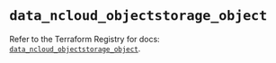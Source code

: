 # `data_ncloud_objectstorage_object`

Refer to the Terraform Registry for docs: [`data_ncloud_objectstorage_object`](https://registry.terraform.io/providers/navercloudplatform/ncloud/4.0.4/docs/data-sources/objectstorage_object).
